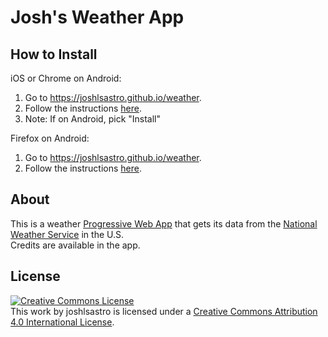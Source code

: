 # Josh's Weather App

## How to Install

iOS or Chrome on Android:

1. Go to <https://joshlsastro.github.io/weather>.
2. Follow the instructions [here](https://www.cdc.gov/niosh/mining/content/hearingloss/installPWA.html).
3. Note: If on Android, pick "Install"

Firefox on Android:
1. Go to <https://joshlsastro.github.io/weather>.
2. Follow the instructions [here](https://support.mozilla.org/en-US/kb/add-website-shortcut-your-home-screen-android).

## About

This is a weather [Progressive Web App](https://developer.mozilla.org/en-US/docs/Web/Progressive_web_apps) that gets its data from the [National Weather Service](https://weather.gov) in the U.S.  
Credits are available in the app.

## License

[![Creative Commons License](https://i.creativecommons.org/l/by/4.0/88x31.png)](http://creativecommons.org/licenses/by/4.0/)  
This work by joshlsastro is licensed under a [Creative Commons Attribution 4.0 International License](http://creativecommons.org/licenses/by/4.0/).
